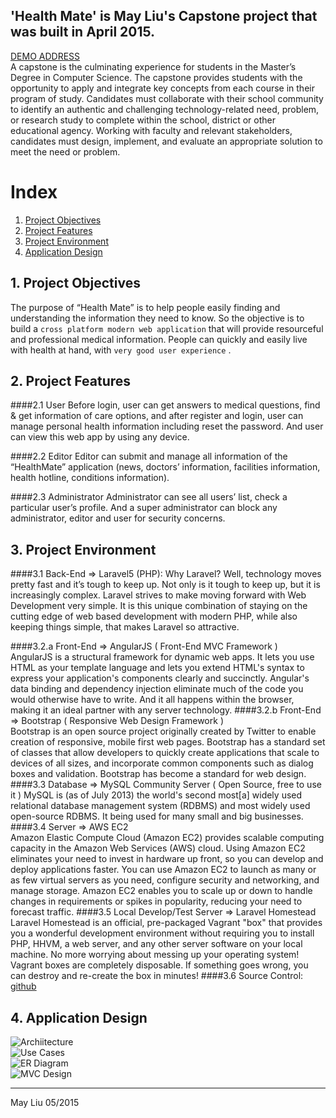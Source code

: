 ## 'Health Mate' is May Liu's Capstone project that was built in April 2015.
[DEMO ADDRESS](http://52.8.0.219)   
A capstone is the culminating experience for students in the Master’s Degree in Computer Science. The capstone provides students with the opportunity to apply and integrate key concepts from each course in their program of study. Candidates must collaborate with their school community to identify an authentic and challenging technology-related need, problem, or research study to complete within the school, district or other educational agency. Working with faculty and relevant stakeholders, candidates must design, implement, and evaluate an appropriate solution to meet the need or problem.  

# Index  
1. [Project Objectives](#1-project-objectives)
2. [Project Features](#2-project-features)
3. [Project Environment](#3-project-environment)  
4. [Application Design](#4-application-design)  

## 1. Project Objectives

The purpose of “Health Mate” is to help people easily finding and understanding the information they need to know. So the objective is to build a `cross platform modern web application` that will provide resourceful and professional medical information. People can quickly and easily live with health at hand, with `very good user experience` .

## 2. Project Features
####2.1 User
Before login, user can get answers to medical questions, find & get information of care options, and after register and login, user can manage personal health information including reset the password. And user can view this web app by using any device.

####2.2 Editor
Editor can submit and manage all information of the “HealthMate” application (news, doctors’ information, facilities information, health hotline, conditions information).

####2.3 Administrator
Administrator can see all users’ list, check a particular user’s profile. And a super administrator can block any administrator, editor and user for security concerns.

## 3. Project Environment
####3.1 Back-End => Laravel5 (PHP):
Why Laravel? Well, technology moves pretty fast and it’s tough to keep up. Not only is it tough to keep up, but it is increasingly complex. Laravel strives to make moving forward with Web Development very simple. It is this unique combination of staying on the cutting edge of web based development with modern PHP, while also keeping things simple, that makes Laravel so attractive.

####3.2.a Front-End => AngularJS ( Front-End MVC Framework )  
AngularJS is a structural framework for dynamic web apps. It lets you use HTML as your template language and lets you extend HTML's syntax to express your application's components clearly and succinctly. Angular's data binding and dependency injection eliminate much of the code you would otherwise have to write. And it all happens within the browser, making it an ideal partner with any server technology.
####3.2.b Front-End => Bootstrap ( Responsive Web Design Framework )  
Bootstrap is an open source project originally created by Twitter to enable creation of responsive, mobile first web pages. Bootstrap has a standard set of classes that allow developers to quickly create applications that scale to devices of all sizes, and incorporate common components such as dialog boxes and validation. Bootstrap has become a standard for web design.
####3.3 Database => MySQL Community Server ( Open Source, free to use it )
MySQL is (as of July 2013) the world's second most[a] widely used relational database management system (RDBMS) and most widely used open-source RDBMS. It being used for many small and big businesses.
####3.4 Server => AWS EC2  
Amazon Elastic Compute Cloud (Amazon EC2) provides scalable computing capacity in the Amazon Web Services (AWS) cloud. Using Amazon EC2 eliminates your need to invest in hardware up front, so you can develop and deploy applications faster. You can use Amazon EC2 to launch as many or as few virtual servers as you need, configure security and networking, and manage storage. Amazon EC2 enables you to scale up or down to handle changes in requirements or spikes in popularity, reducing your need to forecast traffic.
####3.5 Local Develop/Test Server => Laravel Homestead  
Laravel Homestead is an official, pre-packaged Vagrant "box" that provides you a wonderful development environment without requiring you to install PHP, HHVM, a web server, and any other server software on your local machine. No more worrying about messing up your operating system! Vagrant boxes are completely disposable. If something goes wrong, you can destroy and re-create the box in minutes!
####3.6 Source Control: [github](https://github.com/mayusa/healthmate)

## 4. Application Design  
![Archiitecture](https://s-media-cache-ak0.pinimg.com/originals/77/71/bf/7771bf23c0afd626e8fa41374ab75434.jpg)    
![Use Cases](https://s-media-cache-ak0.pinimg.com/originals/03/6f/7f/036f7fc32d54a634b332a772d354466d.jpg)  
![ER Diagram](https://s-media-cache-ak0.pinimg.com/originals/e8/9c/ce/e89cceb4e95a0f4c1d0fd3c065aa40c6.jpg)  
![MVC Design](https://s-media-cache-ak0.pinimg.com/originals/00/a0/4e/00a04e4a03ba5115518fc414b38d7b30.jpg)   
  
   

----
May Liu  05/2015


